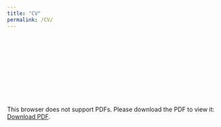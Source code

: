 ```yaml
---
title: "CV"
permalink: /CV/
---
```


<object data="/assets/CV/LozaCV.pdf" type="application/pdf" width="700px" height="700px">
    <embed src="/assets/CV/LozaCV.pdf">
        <p>This browser does not support PDFs. Please download the PDF to view it: <a href="/assets/CV/LozaCV.pdf">Download PDF</a>.</p>
    </embed>
</object>